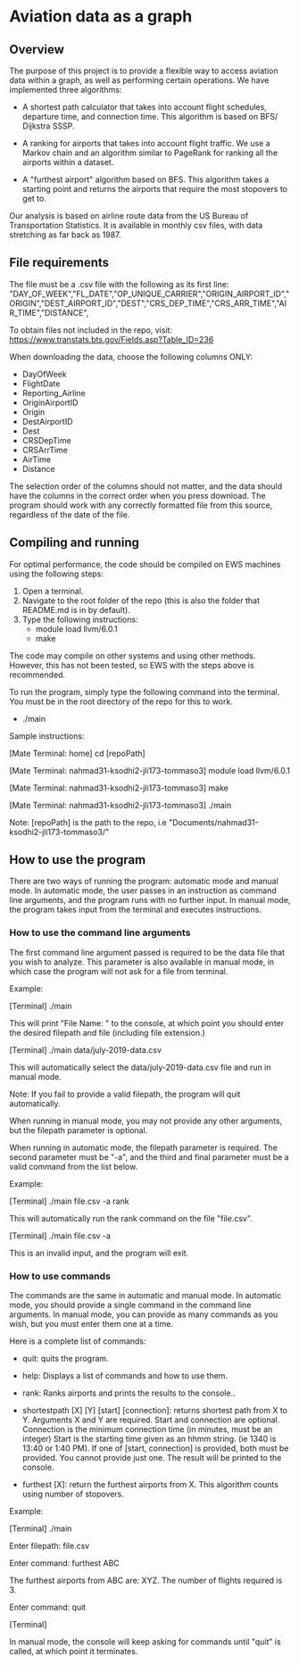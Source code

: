 # Aviation data as a graph

## Overview

The purpose of this project is to provide a flexible way to access aviation data within a graph, as well as performing certain operations. We have implemented three algorithms:
- A shortest path calculator that takes into account flight schedules, departure time, and connection time. This algorithm is based on BFS/ Dijkstra SSSP.

- A ranking for airports that takes into account flight traffic. We use a Markov chain and an algorithm similar to PageRank for ranking all the airports within a dataset.

- A "furthest airport" algorithm based on BFS. This algorithm takes a starting point and returns the airports that require the most stopovers to get to.

Our analysis is based on airline route data from the US Bureau of Transportation Statistics. It is available in monthly csv files, with data stretching as far back as 1987.

## File requirements

The file must be a .csv file with the following as its first line:
"DAY_OF_WEEK","FL_DATE","OP_UNIQUE_CARRIER","ORIGIN_AIRPORT_ID","ORIGIN","DEST_AIRPORT_ID","DEST","CRS_DEP_TIME","CRS_ARR_TIME","AIR_TIME","DISTANCE",

To obtain files not included in the repo, visit:
https://www.transtats.bts.gov/Fields.asp?Table_ID=236

When downloading the data, choose the following columns ONLY:
- DayOfWeek
- FlightDate
- Reporting_Airline
- OriginAirportID
- Origin
- DestAirportID
- Dest
- CRSDepTime
- CRSArrTime
- AirTime
- Distance


The selection order of the columns should not matter, and the data should have the columns in the correct order when you press download. The program should work with any correctly formatted file from this source, regardless of the date of the file.

## Compiling and running

For optimal performance, the code should be compiled on EWS machines using the following steps:

1. Open a terminal.
2. Navigate to the root folder of the repo (this is also the folder that README.md is in by default).
3. Type the following instructions:
    - module load llvm/6.0.1
    - make

The code may compile on other systems and using other methods. However, this has not been tested, so EWS with the steps above is recommended.

To run the program, simply type the following command into the terminal. You must be in the root directory of the repo for this to work.
- ./main

Sample instructions:

[Mate Terminal: home] cd [repoPath] 

[Mate Terminal: nahmad31-ksodhi2-jli173-tommaso3] module load llvm/6.0.1

[Mate Terminal: nahmad31-ksodhi2-jli173-tommaso3] make

[Mate Terminal: nahmad31-ksodhi2-jli173-tommaso3] ./main


Note: [repoPath] is the path to the repo, i.e "Documents/nahmad31-ksodhi2-jli173-tommaso3/"

## How to use the program

There are two ways of running the program: automatic mode and manual mode. In automatic mode, the user passes in an instruction as command line arguments, and the program runs with no further input. In manual mode, the program takes input from the terminal and executes instructions.

### How to use the command line arguments

The first command line argument passed is required to be the data file that you wish to analyze. This parameter is also available in manual mode, in which case the program will not ask for a file from terminal.

Example:

[Terminal] ./main

This will print "File Name: " to the console, at which point you should enter the desired filepath and file (including file extension.)

[Terminal] ./main data/july-2019-data.csv

This will automatically select the data/july-2019-data.csv file and run in manual mode.

Note: If you fail to provide a valid filepath, the program will quit automatically.

When running in manual mode, you may not provide any other arguments, but the filepath parameter is optional.

When running in automatic mode, the filepath parameter is required. The second parameter must be "-a", and the third and final parameter must be a valid command from the list below.

Example:

[Terminal] ./main file.csv -a rank

This will automatically run the rank command on the file "file.csv".

[Terminal] ./main file.csv -a

This is an invalid input, and the program will exit.

### How to use commands

The commands are the same in automatic and manual mode. In automatic mode, you should provide a single command in the command line arguments. In manual mode, you can provide as many commands as you wish, but you must enter them one at a time.

Here is a complete list of commands:
- quit: quits the program.
- help: Displays a list of commands and how to use them.
- rank: Ranks airports and prints the results to the console..
- shortestpath [X] [Y] [start] [connection]: returns shortest path from X to Y. Arguments X and Y are required.
  Start and connection are optional. Connection is the minimum connection time (in minutes, must be an integer)
  Start is the starting time given as an hhmm string. (ie 1340 is 13:40 or 1:40 PM).
  If one of [start, connection] is provided, both must be provided. You cannot provide just one.
  The result will be printed to the console.
 
- furthest [X]: return the furthest airports from X. This algorithm counts using number of stopovers.

Example:

[Terminal] ./main

Enter filepath: file.csv

Enter command: furthest ABC

The furthest airports from ABC are: XYZ. The number of flights required is 3.

Enter command: quit

[Terminal]

In manual mode, the console will keep asking for commands until "quit" is called, at which point it terminates.
